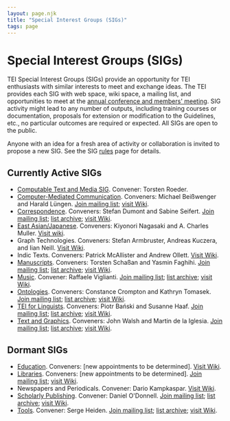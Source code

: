 ```yaml
---
layout: page.njk
title: "Special Interest Groups (SIGs)"
tags: page
---
```

# Special Interest Groups (SIGs)

TEI Special Interest Groups (SIGs) provide an opportunity for TEI enthusiasts with similar interests to meet and exchange ideas. The TEI provides each SIG with web space, wiki space, a mailing list, and opportunities to meet at the [annual conference and members' meeting](/Membership/Meetings/ "annual conference and members' meeting"). SIG activity might lead to any number of outputs, including training courses or documentation, proposals for extension or modification to the Guidelines, etc., no particular outcomes are required or expected. All SIGs are open to the public.

Anyone with an idea for a fresh area of activity or collaboration is invited to propose a new SIG. See the SIG [rules](/Activities/SIG/sig-rules-and-regulations) page for details.

## Currently Active SIGs

* [Computable Text and Media SIG](/Activities/SIG/computable). Convener: Torsten Roeder.
* [Computer-Mediated Communication](/Activities/SIG/CMC/ "Computer-Mediated Communication"). Conveners: Michael Beißwenger and Harald Lüngen. [Join mailing list](https://groups.google.com/d/forum/tei-cmc "Join mailing list"); [visit Wiki](https://wiki.tei-c.org/index.php/SIG:Computer-Mediated_Communication "visit Wiki").
* [Correspondence](/Activities/SIG/Correspondence/ "Correspondence"). Conveners: Stefan Dumont and Sabine Seifert. [Join mailing list](https://lists.psu.edu/cgi-bin/wa?SUBED1=TEI-CORRESP-SIG&A=1 "Join mailing list"); [list archive](https://lists.psu.edu/cgi-bin/wa?A0=TEI-CORRESP-SIG "list archive"); [visit Wiki](https://wiki.tei-c.org/index.php/SIG:Correspondence "visit Wiki").
* [East Asian/Japanese](/Activities/SIG/EastAsian/ "East Asian/Japanese"). Conveners: Kiyonori Nagasaki and A. Charles Muller. [Visit wiki](https://wiki.tei-c.org/index.php/SIG:East_Asian "Visit wiki").
* Graph Technologies. Conveners: Stefan Armbruster, Andreas Kuczera, and Iian Neill. [Visit Wiki](https://wiki.tei-c.org/index.php/SIG:GraphTechnologies).
* Indic Texts. Conveners: Patrick McAllister and Andrew Ollett. [Visit Wiki](https://wiki.tei-c.org/index.php/SIG:IndicTexts "Visit Wiki").
* [Manuscripts](/Activities/SIG/Manuscript/ "Manuscripts"). Conveners: Torsten Schaßan and Yasmin Faghihi. [Join mailing list](https://lists.psu.edu/cgi-bin/wa?SUBED1=TEI-MS-SIG&A=1 "Join mailing list"); [list archive](https://lists.psu.edu/cgi-bin/wa?A0=TEI-MS-SIG "list archive"); [visit Wiki](https://wiki.tei-c.org/index.php/SIG:MSS "visit Wiki").
* [Music](/Activities/SIG/Music/ "Music"). Convener: Raffaele Viglianti. [Join mailing list](https://listserv.brown.edu/cgi-bin/wa?SUBED1=TEI-MUSIC-SIG&A=1 "Join mailing list"); [list archive](https://listserv.brown.edu/archives/cgi-bin/wa?A0=TEI-MUSIC-SIG "list archive"); [visit Wiki](https://wiki.tei-c.org/index.php/SIG:Music "visit Wiki").
* [Ontologies](/Activities/SIG/Ontologies/ "Ontologies"). Conveners: Constance Crompton and Kathryn Tomasek. [Join mailing list](https://lists.psu.edu/cgi-bin/wa?SUBED1=TEI-ONTO-SIG&A=1 "Join mailing list"); [list archive](https://lists.psu.edu/cgi-bin/wa?A0=TEI-ONTO-SIG "list archive"); [visit Wiki](https://wiki.tei-c.org/index.php/SIG:Ontologies "visit Wiki").
* [TEI for Linguists](/activities/sig/tei-for-linguists/ "TEI for Linguists"). Conveners: Piotr Bański and Susanne Haaf. [Join mailing list](https://lists.psu.edu/cgi-bin/wa?SUBED1=TEI-LINGUISTICS&A=1 "Join mailing list"); [list archive](https://lists.psu.edu/cgi-bin/wa?A0=TEI-LINGUISTICS "list archive"); [visit Wiki](https://wiki.tei-c.org/index.php/SIG:TEI_for_Linguists "visit Wiki").
* [Text and Graphics](/Activities/SIG/Graphics/ "Text and Graphics"). Conveners: John Walsh and Martin de la Iglesia. [Join mailing list](https://lists.psu.edu/cgi-bin/wa?SUBED1=TEI-GRAPHICS-SIG&A=1 "Join mailing list"); [list archive](https://lists.psu.edu/cgi-bin/wa?A0=TEI-GRAPHICS-SIG "list archive"); [visit Wiki](https://wiki.tei-c.org/index.php/SIG:Text%26Graphic "visit Wiki").

## Dormant SIGs

* [Education](/Activities/SIG/Education/ "Education"). Conveners: [new appointments to be determined]. [Visit Wiki](https://wiki.tei-c.org/index.php/SIG:Education "visit Wiki").
* [Libraries](/Activities/SIG/Libraries/ "Libraries"). Conveners: [new appointments to be determined]. [Join mailing list](https://iulist.indiana.edu/sympa/info/teilib-l "Join mailing list"); [visit Wiki](https://wiki.tei-c.org/index.php/SIG:Libraries "visit Wiki").
* Newspapers and Periodicals. Convener: Dario Kampkaspar. [Visit Wiki](/Activities/SIG/ "Visit Wiki").
* [Scholarly Publishing](/Activities/SIG/Publishing/ "Scholarly Publishing"). Convener: Daniel O'Donnell. [Join mailing list](https://lists.psu.edu/cgi-bin/wa?SUBED1=TEI-PUB-SIG&A=1 "Join mailing list"); [list archive](https://lists.psu.edu/cgi-bin/wa?A0=TEI-PUB-SIG "list archive"); [visit Wiki](https://wiki.tei-c.org/index.php/SIG:Scholarly_Publishing "visit Wiki").
* [Tools](/Activities/SIG/Tools/ "Tools"). Convener: Serge Heiden. [Join mailing list](https://listserv.brown.edu/cgi-bin/wa?SUBED1=TEI-TOOLS-SIG&A=1 "Join mailing list"); [list archive](https://listserv.brown.edu/archives/cgi-bin/wa?A0=tei-tools-sig "list archive"); [visit Wiki](https://wiki.tei-c.org/index.php/SIG:Tools "visit Wiki").
